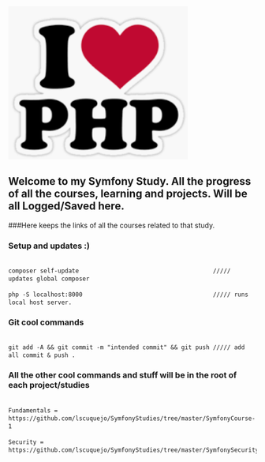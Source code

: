 ![Alt text](imgs/loveOfMyLife.png?raw=true "Title")

## Welcome to my Symfony Study. All the progress of all the courses, learning and projects. Will be all Logged/Saved here.

###Here keeps the links of all the courses related to that study.

### Setup and updates :) 
```

composer self-update                                      ///// updates global composer

php -S localhost:8000                                     ///// runs local host server.

```

### Git cool commands 
```

git add -A && git commit -m "intended commit" && git push ///// add all commit & push .

```

### All the other cool commands and stuff will be in the root of each project/studies

```

Fundamentals = https://github.com/lscuquejo/SymfonyStudies/tree/master/SymfonyCourse-1

Security = https://github.com/lscuquejo/SymfonyStudies/tree/master/SymfonySecurity/start

```